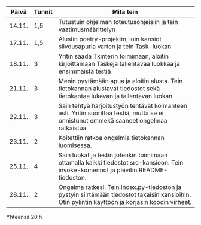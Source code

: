 Päivä | Tunnit | Mitä tein
--- | --- | ---
14.11. | 1,5 | Tutustuin ohjelman toteutusohjeisiin ja tein vaatimusmäärittelyn
17.11. | 1,5 | Alustin poetry-projektin, loin kansiot siivousapuria varten ja tein Task-luokan 
18.11. | 3 | Yritin saada Tkinterin toimimaan, aloitin kirjoittamaan Taskeja tallentavaa luokkaa ja ensimmäistä testiä
21.11. | 3 | Menin pyytämään apua ja aloitin alusta. Tein tietokannan alustavat tiedostot sekä tietokantaa lukevan ja tallentavan luokan
22.11. | 3 | Sain tehtyä harjoitustyön tehtävät kolmanteen asti. Yritin suorittaa testiä, mutta se ei onnistunut emmekä saaneet ongelmaa ratkaistua
23.11. | 2 | Koitettiin ratkoa ongelmia tietokannan luomisessa.
25.11. | 4 | Sain luokat ja testin jotenkin toimimaan ottamalla kaikki tiedostot src-kansioon. Tein invoke-komennot ja päivitin README-tiedoston.
28.11. | 2 | Ongelma ratkesi. Tein index.py-tiedoston ja pystyin siirtämään tiedostot takaisin kansioihin. Otin pylintin käyttöön ja korjasin koodin virheet.

Yhteensä 20 h
